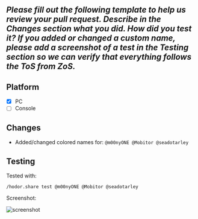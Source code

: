 *Please fill out the following template to help us review your pull request.
Describe in the **Changes** section what you did. How did you test it? If you added or changed a custom name, please add a screenshot of a test in the **Testing** section so we can verify that everything follows the ToS from ZoS.*
---

## Platform
- [X] PC
- [ ] Console

## Changes

- Added/changed colored names for: `@m00nyONE @Mobitor @seadotarley`

## Testing

Tested with:
```
/hodor.share test @m00nyONE @Mobitor @seadotarley
```
Screenshot:

![screenshot](https://i.imgur.com/wa6DPfK.png)
